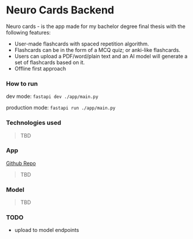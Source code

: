 # Neuro Cards Backend

Neuro cards - is the app made for my bachelor degree final thesis with the following features:

- User-made flashcards with spaced repetition algorithm.
- Flashcards can be in the form of a MCQ quiz; or anki-like flashcards.
- Users can upload a PDF/word/plain text and an AI model will generate a set of flashcards based on it.
- Offline first approach

### How to run

dev mode:
`fastapi dev ./app/main.py`

production mode:
`fastapi run ./app/main.py`

### Technologies used

> TBD


### App
[Github Repo](https://github.com/yura4ka/neuro-cards-app)
> TBD

### Model
> TBD

### TODO

- upload to model endpoints